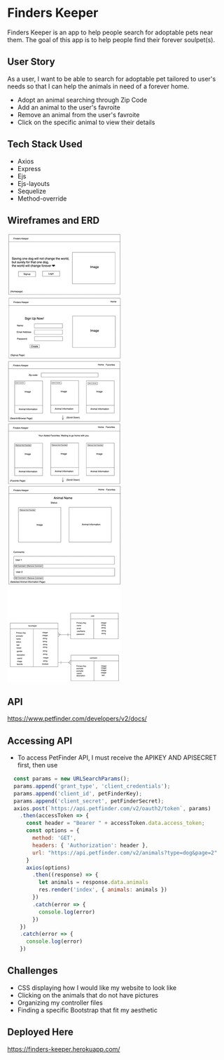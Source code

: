 # Finders Keeper
Finders Keeper is an app to help people search for adoptable pets near them. The goal of this app is to help people find their forever soulpet(s). 

## User Story

As a user, I want to be able to search for adoptable pet tailored to user's needs so that I can help the animals in need of a forever home. 

* Adopt an animal searching through Zip Code
* Add an animal to the user's favroite
* Remove an animal from the user's favroite
* Click on the specific animal to view their details 

## Tech Stack Used
* Axios 
* Express 
* Ejs
* Ejs-layouts
* Sequelize 
* Method-override

## Wireframes and ERD
![Finders Keeper Wireframe and ERD](Wireframe_ERD_Project2.png)

## API
https://www.petfinder.com/developers/v2/docs/

## Accessing API
* To access PetFinder API, I must receive the APIKEY AND APISECRET first, then use 
```js
  const params = new URLSearchParams();
  params.append('grant_type', 'client_credentials');
  params.append('client_id', petFinderKey);
  params.append('client_secret', petFinderSecret);
  axios.post(`https://api.petfinder.com/v2/oauth2/token`, params)
    .then(accessToken => {
      const header = "Bearer " + accessToken.data.access_token;
      const options = {
        method: 'GET',
        headers: { 'Authorization': header },
        url: "https://api.petfinder.com/v2/animals?type=dog&page=2"
      }
      axios(options)
        .then((response) => {
          let animals = response.data.animals
          res.render('index', { animals: animals })
        })
        .catch(error => {
          console.log(error)
        })
    })
    .catch(error => {
      console.log(error)
    })
```

## Challenges

* CSS displaying how I would like my website to look like
* Clicking on the animals that do not have pictures
* Organizing my controller files
* Finding a specific Bootstrap that fit my aesthetic

## Deployed Here
https://finders-keeper.herokuapp.com/


